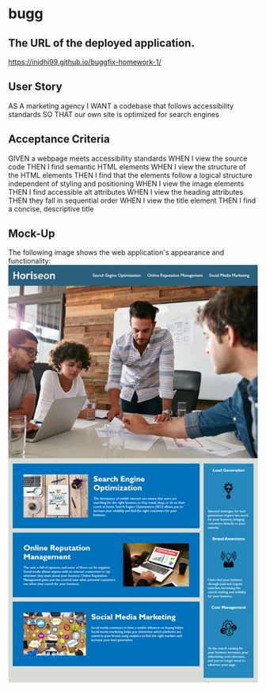 # bugg


## The URL of the deployed application.
https://inidhi99.github.io/buggfix-homework-1/

## User Story
AS A marketing agency
I WANT a codebase that follows accessibility standards
SO THAT our own site is optimized for search engines


## Acceptance Criteria
GIVEN a webpage meets accessibility standards
WHEN I view the source code
THEN I find semantic HTML elements
WHEN I view the structure of the HTML elements
THEN I find that the elements follow a logical structure independent of styling and positioning
WHEN I view the image elements
THEN I find accessible alt attributes
WHEN I view the heading attributes
THEN they fall in sequential order
WHEN I view the title element
THEN I find a concise, descriptive title


## Mock-Up
The following image shows the web application's appearance and functionality:
![](assets/images/01-html-css-git-homework-demo.jpeg)